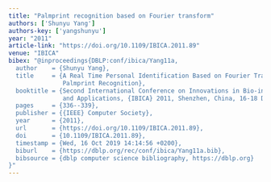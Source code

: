 ```yaml
---
title: "Palmprint recognition based on Fourier transform"
authors: ['Shunyu Yang']
authors-key: ['yangshunyu']
year: "2011"
article-link: "https://doi.org/10.1109/IBICA.2011.89"
venue: "IBICA"
bibex: "@inproceedings{DBLP:conf/ibica/Yang11a,
  author    = {Shunyu Yang},
  title     = {A Real Time Personal Identification Based on Fourier Transform of
               Palmprint Recognition},
  booktitle = {Second International Conference on Innovations in Bio-inspired Computing
               and Applications, {IBICA} 2011, Shenzhen, China, 16-18 December, 2011},
  pages     = {336--339},
  publisher = {{IEEE} Computer Society},
  year      = {2011},
  url       = {https://doi.org/10.1109/IBICA.2011.89},
  doi       = {10.1109/IBICA.2011.89},
  timestamp = {Wed, 16 Oct 2019 14:14:56 +0200},
  biburl    = {https://dblp.org/rec/conf/ibica/Yang11a.bib},
  bibsource = {dblp computer science bibliography, https://dblp.org}
}"
---
```

